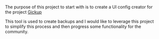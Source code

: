 The purpose of this project to start with is to create a UI config creator for the project [Gickup](https://github.com/cooperspencer/gickup/tree/main)

This tool is used to create backups and I would like to leverage this project to simplify this process and then progress some functionality for the community. 